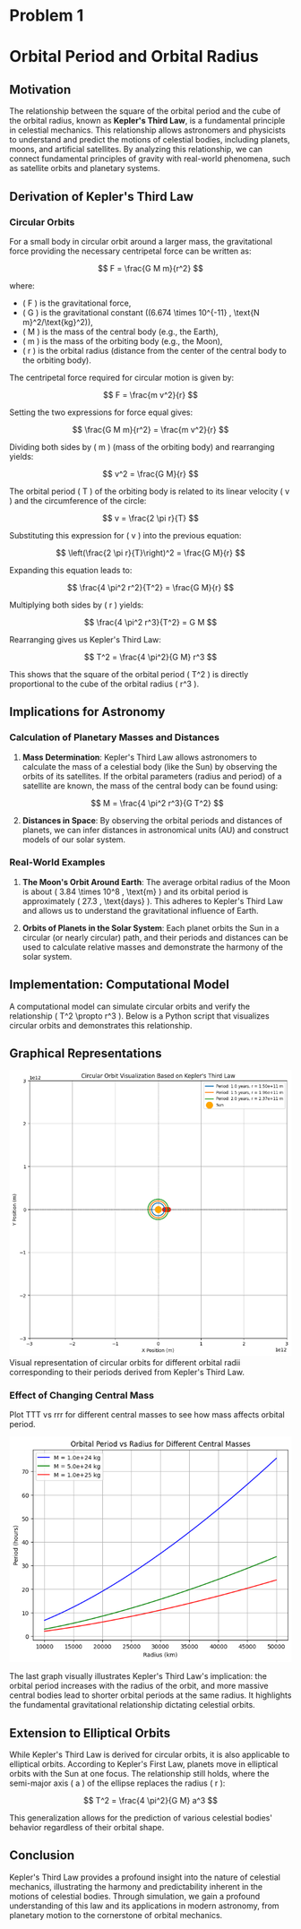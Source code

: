# Problem 1

# Orbital Period and Orbital Radius

## Motivation

The relationship between the square of the orbital period and the cube of the orbital radius, known as **Kepler's Third Law**, is a fundamental principle in celestial mechanics. This relationship allows astronomers and physicists to understand and predict the motions of celestial bodies, including planets, moons, and artificial satellites. By analyzing this relationship, we can connect fundamental principles of gravity with real-world phenomena, such as satellite orbits and planetary systems.

## Derivation of Kepler's Third Law

### Circular Orbits

For a small body in circular orbit around a larger mass, the gravitational force providing the necessary centripetal force can be written as:

$$
F = \frac{G M m}{r^2}
$$

where:
- \( F \) is the gravitational force,
- \( G \) is the gravitational constant (\(6.674 \times 10^{-11} \, \text{N m}^2/\text{kg}^2\)),
- \( M \) is the mass of the central body (e.g., the Earth),
- \( m \) is the mass of the orbiting body (e.g., the Moon),
- \( r \) is the orbital radius (distance from the center of the central body to the orbiting body).

The centripetal force required for circular motion is given by:

$$
F = \frac{m v^2}{r}
$$

Setting the two expressions for force equal gives:

$$
\frac{G M m}{r^2} = \frac{m v^2}{r}
$$

Dividing both sides by \( m \) (mass of the orbiting body) and rearranging yields:

$$
v^2 = \frac{G M}{r}
$$

The orbital period \( T \) of the orbiting body is related to its linear velocity \( v \) and the circumference of the circle:

$$
v = \frac{2 \pi r}{T}
$$

Substituting this expression for \( v \) into the previous equation:

$$
\left(\frac{2 \pi r}{T}\right)^2 = \frac{G M}{r}
$$

Expanding this equation leads to:

$$
\frac{4 \pi^2 r^2}{T^2} = \frac{G M}{r}
$$

Multiplying both sides by \( r \) yields:

$$
\frac{4 \pi^2 r^3}{T^2} = G M
$$

Rearranging gives us Kepler's Third Law:

$$
T^2 = \frac{4 \pi^2}{G M} r^3
$$

This shows that the square of the orbital period \( T^2 \) is directly proportional to the cube of the orbital radius \( r^3 \).

## Implications for Astronomy

### Calculation of Planetary Masses and Distances

1. **Mass Determination**: Kepler's Third Law allows astronomers to calculate the mass of a celestial body (like the Sun) by observing the orbits of its satellites. If the orbital parameters (radius and period) of a satellite are known, the mass of the central body can be found using:

   $$
   M = \frac{4 \pi^2 r^3}{G T^2}
   $$


2. **Distances in Space**: By observing the orbital periods and distances of planets, we can infer distances in astronomical units (AU) and construct models of our solar system.

### Real-World Examples

1. **The Moon's Orbit Around Earth**: The average orbital radius of the Moon is about \( 3.84 \times 10^8 \, \text{m} \) and its orbital period is approximately \( 27.3 \, \text{days} \). This adheres to Kepler's Third Law and allows us to understand the gravitational influence of Earth.

2. **Orbits of Planets in the Solar System**: Each planet orbits the Sun in a circular (or nearly circular) path, and their periods and distances can be used to calculate relative masses and demonstrate the harmony of the solar system.

## Implementation: Computational Model

A computational model can simulate circular orbits and verify the relationship \( T^2 \propto r^3 \). Below is a Python script that visualizes circular orbits and demonstrates this relationship.


## Graphical Representations

![alt text](image.png)
Visual representation of circular orbits for different orbital radii corresponding to their periods derived from Kepler's Third Law. 

### Effect of Changing Central Mass
Plot TTT vs rrr for different central masses to see how mass affects orbital period.

![alt text](image-3.png)

The last graph visually illustrates Kepler's Third Law's implication: the orbital period increases with the radius of the orbit, and more massive central bodies lead to shorter orbital periods at the same radius. It highlights the fundamental gravitational relationship dictating celestial orbits.

## Extension to Elliptical Orbits

While Kepler's Third Law is derived for circular orbits, it is also applicable to elliptical orbits. According to Kepler's First Law, planets move in elliptical orbits with the Sun at one focus. The relationship still holds, where the semi-major axis \( a \) of the ellipse replaces the radius \( r \):

$$
T^2 = \frac{4 \pi^2}{G M} a^3
$$

This generalization allows for the prediction of various celestial bodies' behavior regardless of their orbital shape.

## Conclusion

Kepler's Third Law provides a profound insight into the nature of celestial mechanics, illustrating the harmony and predictability inherent in the motions of celestial bodies. Through simulation, we gain a profound understanding of this law and its applications in modern astronomy, from planetary motion to the cornerstone of orbital mechanics.